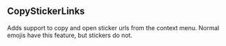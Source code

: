 ## CopyStickerLinks
Adds support to copy and open sticker urls from the context menu. Normal emojis have this feature, but stickers do not.
